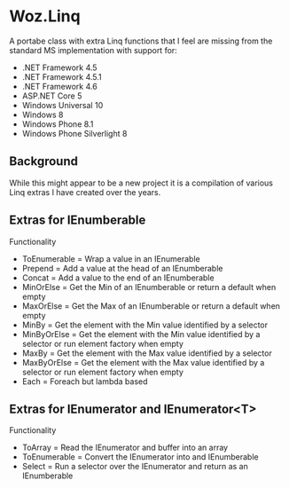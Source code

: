 # Woz.Linq

A portabe class with extra Linq functions that I feel are missing from the standard MS implementation with support for:
- .NET Framework 4.5
- .NET Framework 4.5.1
- .NET Framework 4.6
- ASP.NET Core 5
- Windows Universal 10
- Windows 8
- Windows Phone 8.1
- Windows Phone Silverlight 8

## Background

While this might appear to be a new project it is a compilation of various Linq extras I have created over the years.

## Extras for IEnumberable

Functionality
- ToEnumerable = Wrap a value in an IEnumerable 
- Prepend = Add a value at the head of an IEnumberable
- Concat = Add a value to the end of an IEnumberable
- MinOrElse = Get the Min of an IEnumberable or return a default when empty
- MaxOrElse = Get the Max of an IEnumberable or return a default when empty
- MinBy = Get the element with the Min value identified by a selector
- MinByOrElse = Get the element with the Min value identified by a selector or run element factory when empty
- MaxBy = Get the element with the Max value identified by a selector
- MaxByOrElse = Get the element with the Max value identified by a selector or run element factory when empty
- Each = Foreach but lambda based

## Extras for IEnumerator and IEnumerator&lt;T&gt;

Functionality
- ToArray = Read the IEnumerator and buffer into an array
- ToEnumerable = Convert the IEnumerator into and IEnumberable
- Select = Run a selector over the IEnumerator and return as an IEnumberable
